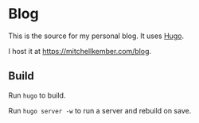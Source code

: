 # Blog

This is the source for my personal blog. It uses [Hugo].

I host it at https://mitchellkember.com/blog.

## Build

Run `hugo` to build.

Run `hugo server -w` to run a server and rebuild on save.

[Hugo]: https://gohugo.io
